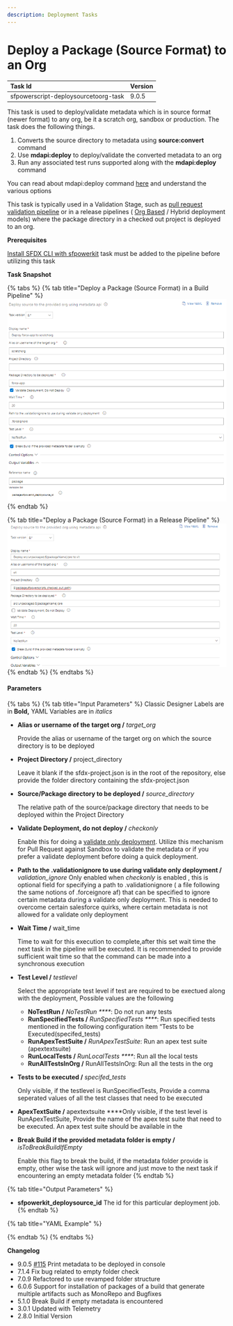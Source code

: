 ```yaml
---
description: Deployment Tasks
---
```


# Deploy a Package \(Source Format\) to an Org

| Task Id | Version |
| :--- | :--- |
| sfpowerscript-deploysourcetoorg-task | 9.0.5 |

This task is used to deploy/validate metadata which is in source format \(newer format\) to any org, be it a scratch org, sandbox or production. The task does the following things.

1. Converts the source directory to metadata using **source:convert** command
2. Use **mdapi:deploy** to deploy/validate the converted metadata to an org
3. Run any associated test runs supported along with the **mdapi:deploy** command

You can read about mdapi:deploy command [here](https://developer.salesforce.com/docs/atlas.en-us.sfdx_cli_reference.meta/sfdx_cli_reference/cli_reference_force_mdapi.htm) and understand the various options

This task is typically used in a Validation Stage,  such as [pull request validation pipeline](../../pipelines/pull-request-validation-using-scratch-org.md) or in a release pipelines \(  [Org Based](../../pipelines/release-pipeline-org-development.md) / Hybrid  deployment models\) where the  package directory in a checked out project is deployed to an org.

**Prerequisites**

[Install SFDX CLI with sfpowerkit](../utility-tasks/install-sfdx-cli-with-sfpowerkit.md)  task must be added to the pipeline before utilizing this task

**Task Snapshot**

{% tabs %}
{% tab title="Deploy a Package \(Source Format\) in  a Build Pipeline" %}
![Deploy a package directory to a scratch org in a build pipeline](../../../.gitbook/assets/deploy-source-to-org-in-a-build-pipeline.png)
{% endtab %}

{% tab title="Deploy a Package \(Source Format\) in a Release Pipeline" %}
![Deploy a Package Directory to a Sandbox in Release Pipeline ](../../../.gitbook/assets/deploy-source-to-org-in-a-release-pipeline.png)
{% endtab %}
{% endtabs %}

#### **P**arameters

{% tabs %}
{% tab title="Input Parameters" %}
Classic Designer Labels are in **Bold,**  YAML Variables are in _italics_

* **Alias or username of the target org  /** _target\_org_

  Provide the alias or username of the target org  on which the source directory is to be deployed  

* **Project Directory  /** project\_directory

  Leave it blank if the sfdx-project.json is in the root of the repository, else provide the folder directory containing the sfdx-project.json  

* **Source/Package directory to be deployed  /** _source\_directory_

  The relative path of the source/package directory that needs to be deployed within the Project Directory  

* **Validate Deployment, do not deploy /**  _checkonly_

  Enable this for doing a [validate only deployment](https://help.salesforce.com/articleView?id=deploy_monitoring.htm&type=5). Utilize this mechanism for Pull Request against Sandbox to validate the metadata or if you prefer a validate deployment before doing a quick deployment.  

* **Path to the .validationignore to use during validate only deployment /** _validation\_ignore_ Only enabled when _checkonly_ is enabled , this  is optional field  for specifying a path to .validationignore  \( a file following the same notions of .forceignore af\) that  can be specified  to ignore certain metadata during a validate only deployment. This is needed to overcome certain salesforce quirks, where certain metadata is not allowed for a validate only deployment 
* **Wait Time  /** wait\_time

  Time to wait for this execution to complete,after this set wait time  the next task in the pipeline will be executed. It is recommended to provide sufficient wait time so that the command can be made into a synchronous execution  

* **Test Level /** _testlevel_

  Select the appropriate test level if test are required to be exectued along with the deployment, Possible values are the following

  * **NoTestRun /** _NoTestRun ****_: Do not run any tests
  * **RunSpecifiedTests /** _RunSpecifiedTests ****_: Run specified tests mentioned in the following configuration item “Tests to be Executed\(specifed\_tests\)
  * **RunApexTestSuite /** _RunApexTestSuite_: Run an apex test suite \(apextextsuite\)
  * **RunLocalTests /** _RunLocalTests ****_: Run all the local tests
  * **RunAllTestsInOrg /** RunAllTestsInOrg: Run all the tests in the org 

* **Tests to be executed  /** _specifed\_tests_

  Only visible, if the testlevel is RunSpecifiedTests, Provide a comma seperated values of all the test classes that need to be executed  

* **ApexTextSuite  /** apextextsuite  ****Only visible, if the test level is RunApexTestSuite, Provide the name of the apex test suite that need to be executed. An apex test suite should be available in the  
* **Break Build if the provided metadata folder is empty /** _isToBreakBuildIfEmpty_  

  Enable this flag to break the build, if the metadata folder provide is empty, other wise the task will ignore and just move to the next task if encountering an empty metadata folder
{% endtab %}

{% tab title="Output Parameters" %}
* **sfpowerkit\_deploysource\_id** The id for this particular deployment job.
{% endtab %}

{% tab title="YAML Example" %}

{% endtab %}
{% endtabs %}

**Changelog**

* 9.0.5 [\#115](https://github.com/Accenture/sfpowerscripts/pull/115) Print metadata to be deployed in console
* 7.1.4 Fix bug related to empty folder check
* 7.0.9 Refactored to use revamped folder structure
* 6.0.6 Support for installation of packages of a build that generate multiple artifacts such as MonoRepo and Bugfixes
* 5.1.0 Break Build if empty metadata is encountered
* 3.0.1 Updated with Telemetry
* 2.8.0 Initial Version


